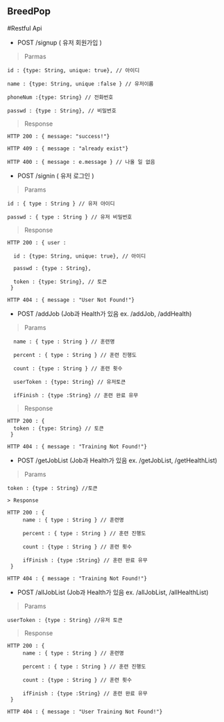 ## BreedPop

#Restful Api

* POST /signup ( 유저 회원가입 )

> Parmas

    id : {type: String, unique: true}, // 아이디
    
    name : {type: String, unique :false } // 유저이름

    phoneNum :{type: String} // 전화번호

    passwd : {type : String}, // 비밀번호

> Response

    HTTP 200 : { message: "success!"}

    HTTP 409 : { message : "already exist"}

    HTTP 400 : { message : e.message } // 나올 일 없음

* POST /signin ( 유저 로그인 )

> Params

    id : { type : String } // 유저 아이디

    passwd : { type : String } // 유저 비밀번호

> Response

    HTTP 200 : { user :
    
      id : {type: String, unique: true}, // 아이디
      
      passwd : {type : String},
      
      token : {type: String}, // 토큰
     } 

    HTTP 404 : { message : "User Not Found!"}


* POST /addJob (Job과 Health가 있음 ex. /addJob, /addHealth)

> Params

      name : { type : String } // 훈련명

      percent : { type : String } // 훈련 진행도

      count : {type : String } // 훈련 횟수
      
      userToken : {type: String} // 유저토큰
      
      ifFinish : {type :String} // 훈련 완료 유무

> Response

    HTTP 200 : {
      token : {type: String} // 토큰
     } 

    HTTP 404 : { message : "Training Not Found!"}


* POST /getJobList (Job과 Health가 있음 ex. /getJobList, /getHealthList)


> Params

    token : {type : String} //토큰

    > Response

    HTTP 200 : {
         name : { type : String } // 훈련명

         percent : { type : String } // 훈련 진행도

         count : {type : String } // 훈련 횟수
         
         ifFinish : {type :String} // 훈련 완료 유무
     } 

    HTTP 404 : { message : "Training Not Found!"}



* POST /allJobList (Job과 Health가 있음 ex. /allJobList, /allHealthList)


> Params

    userToken : {type : String} //유저 토큰

 > Response

    HTTP 200 : {
         name : { type : String } // 훈련명

         percent : { type : String } // 훈련 진행도

         count : {type : String } // 훈련 횟수
         
         ifFinish : {type :String} // 훈련 완료 유무
     } 

    HTTP 404 : { message : "User Training Not Found!"}
